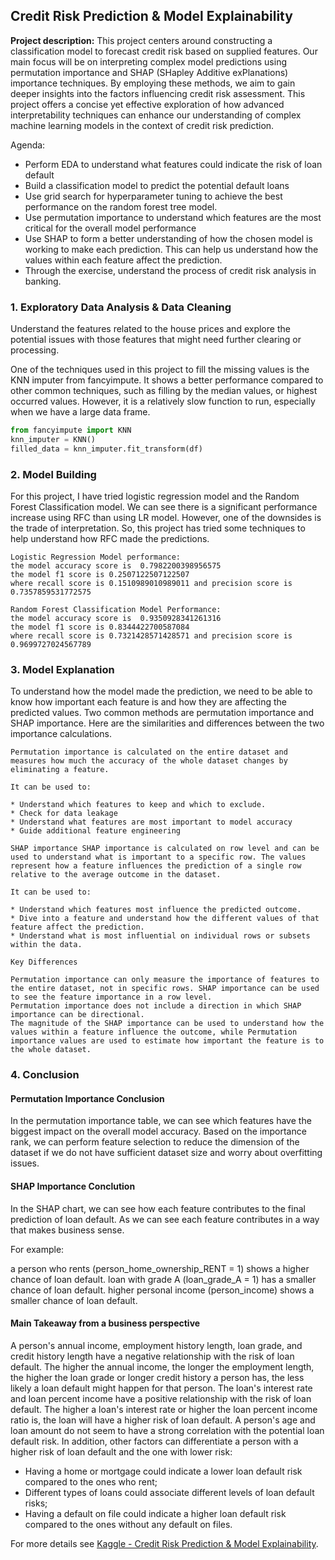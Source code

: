 ## Credit Risk Prediction & Model Explainability

**Project description:** 
This project centers around constructing a classification model to forecast credit risk based on supplied features. Our main focus will be on interpreting complex model predictions using permutation importance and SHAP (SHapley Additive exPlanations) importance techniques. By employing these methods, we aim to gain deeper insights into the factors influencing credit risk assessment. This project offers a concise yet effective exploration of how advanced interpretability techniques can enhance our understanding of complex machine learning models in the context of credit risk prediction.

Agenda:
* Perform EDA to understand what features could indicate the risk of loan default
* Build a classification model to predict the potential default loans
* Use grid search for hyperparameter tuning to achieve the best performance on the random forest tree model.
* Use permutation importance to understand which features are the most critical for the overall model performance
* Use SHAP to form a better understanding of how the chosen model is working to make each prediction. This can help us understand how the values within each feature affect the prediction.
* Through the exercise, understand the process of credit risk analysis in banking.

### 1. Exploratory Data Analysis & Data Cleaning

Understand the features related to the house prices and explore the potential issues with those features that might need further clearing or processing. 

One of the techniques used in this project to fill the missing values is the KNN imputer from fancyimpute. It shows a better performance compared to other common techniques, such as filling by the median values, or highest occurred values. However, it is a relatively slow function to run, especially when we have a large data frame. 
``` python
from fancyimpute import KNN
knn_imputer = KNN()
filled_data = knn_imputer.fit_transform(df)
```
 
### 2. Model Building

For this project, I have tried logistic regression model and the Random Forest Classification model. We can see there is a significant performance increase using RFC than using LR model. However, one of the downsides is the trade of interpretation. So, this project has tried some techniques to help understand how RFC made the predictions. 

```
Logistic Regression Model performance:
the model accuracy score is  0.7982200398956575
the model f1 score is 0.2507122507122507
where recall score is 0.1510989010989011 and precision score is 0.7357859531772575

Random Forest Classification Model Performance:
the model accuracy score is  0.9350928341261316
the model f1 score is 0.8344422700587084
where recall score is 0.7321428571428571 and precision score is 0.9699727024567789
```

### 3. Model Explanation
To understand how the model made the prediction, we need to be able to know how important each feature is and how they are affecting the predicted values. Two common methods are permutation importance and SHAP importance. Here are the similarities and differences between the two importance calculations.
```
Permutation importance is calculated on the entire dataset and measures how much the accuracy of the whole dataset changes by eliminating a feature.

It can be used to:

* Understand which features to keep and which to exclude.
* Check for data leakage
* Understand what features are most important to model accuracy
* Guide additional feature engineering

SHAP importance SHAP importance is calculated on row level and can be used to understand what is important to a specific row. The values represent how a feature influences the prediction of a single row relative to the average outcome in the dataset.

It can be used to:

* Understand which features most influence the predicted outcome.
* Dive into a feature and understand how the different values of that feature affect the prediction.
* Understand what is most influential on individual rows or subsets within the data.

Key Differences

Permutation importance can only measure the importance of features to the entire dataset, not in specific rows. SHAP importance can be used to see the feature importance in a row level.
Permutation importance does not include a direction in which SHAP importance can be directional.
The magnitude of the SHAP importance can be used to understand how the values within a feature influence the outcome, while Permutation importance values are used to estimate how important the feature is to the whole dataset.
```

### 4. Conclusion
#### Permutation Importance Conclusion

In the permutation importance table, we can see which features have the biggest impact on the overall model accuracy. Based on the importance rank, we can perform feature selection to reduce the dimension of the dataset if we do not have sufficient dataset size and worry about overfitting issues.

#### SHAP Importance Conclution

In the SHAP chart, we can see how each feature contributes to the final prediction of loan default. As we can see each feature contributes in a way that makes business sense.

For example:

a person who rents (person_home_ownership_RENT = 1) shows a higher chance of loan default.
loan with grade A (loan_grade_A = 1) has a smaller chance of loan default.
higher personal income (person_income) shows a smaller chance of loan default.

#### Main Takeaway from a business perspective
A person's annual income, employment history length, loan grade, and credit history length have a negative relationship with the risk of loan default. The higher the annual income, the longer the employment length, the higher the loan grade or longer credit history a person has, the less likely a loan default might happen for that person.
The loan's interest rate and loan percent income have a positive relationship with the risk of loan default. The higher a loan's interest rate or higher the loan percent income ratio is, the loan will have a higher risk of loan default.
A person's age and loan amount do not seem to have a strong correlation with the potential loan default risk.
In addition, other factors can differentiate a person with a higher risk of loan default and the one with lower risk:
* Having a home or mortgage could indicate a lower loan default risk compared to the ones who rent;
* Different types of loans could associate different levels of loan default risks;
* Having a default on file could indicate a higher loan default risk compared to the ones without any default on files.

For more details see [Kaggle - Credit Risk Prediction & Model Explainability](https://www.kaggle.com/code/binfeng2021/credit-risk-prediction-model-explainability#Main-Takeaway-from-a-business-perspectie).



